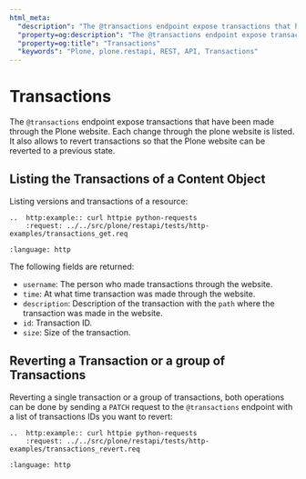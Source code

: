 ```yaml
---
html_meta:
  "description": "The @transactions endpoint expose transactions that have been made through the Plone website."
  "property=og:description": "The @transactions endpoint expose transactions that have been made through the Plone website."
  "property=og:title": "Transactions"
  "keywords": "Plone, plone.restapi, REST, API, Transactions"
---
```


# Transactions

The `@transactions` endpoint expose transactions that have been made through the Plone website.
Each change through the plone website is listed.
It also allows to revert transactions so that the Plone website can be reverted to a previous state.


## Listing the Transactions of a Content Object

Listing versions and transactions of a resource:

```{eval-rst}
..  http:example:: curl httpie python-requests
    :request: ../../src/plone/restapi/tests/http-examples/transactions_get.req
```

```{literalinclude} ../../src/plone/restapi/tests/http-examples/transactions_get.resp
:language: http
```

The following fields are returned:

- `username`: The person who made transactions through the website.
- `time`: At what time transaction was made through the website.
- `description`: Description of the transaction with the `path` where the transaction was made in the website.
- `id`: Transaction ID.
- `size`: Size of the transaction.


## Reverting a Transaction or a group of Transactions

Reverting a single transaction or a group of transactions, both operations can be done by sending a `PATCH` request to the `@transactions` endpoint with a list of transactions IDs you want to revert:

```{eval-rst}
..  http:example:: curl httpie python-requests
    :request: ../../src/plone/restapi/tests/http-examples/transactions_revert.req
```

```{literalinclude} ../../src/plone/restapi/tests/http-examples/transactions_revert.resp
:language: http
```